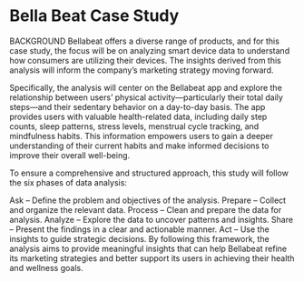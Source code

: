# Bella Beat Case Study

BACKGROUND
Bellabeat offers a diverse range of products, and for this case study, the focus will be on analyzing smart device data to understand how consumers are utilizing their devices. The insights derived from this analysis will inform the company’s marketing strategy moving forward.

Specifically, the analysis will center on the Bellabeat app and explore the relationship between users’ physical activity—particularly their total daily steps—and their sedentary behavior on a day-to-day basis. The app provides users with valuable health-related data, including daily step counts, sleep patterns, stress levels, menstrual cycle tracking, and mindfulness habits. This information empowers users to gain a deeper understanding of their current habits and make informed decisions to improve their overall well-being.

To ensure a comprehensive and structured approach, this study will follow the six phases of data analysis:

Ask – Define the problem and objectives of the analysis.
Prepare – Collect and organize the relevant data.
Process – Clean and prepare the data for analysis.
Analyze – Explore the data to uncover patterns and insights.
Share – Present the findings in a clear and actionable manner.
Act – Use the insights to guide strategic decisions.
By following this framework, the analysis aims to provide meaningful insights that can help Bellabeat refine its marketing strategies and better support its users in achieving their health and wellness goals.
